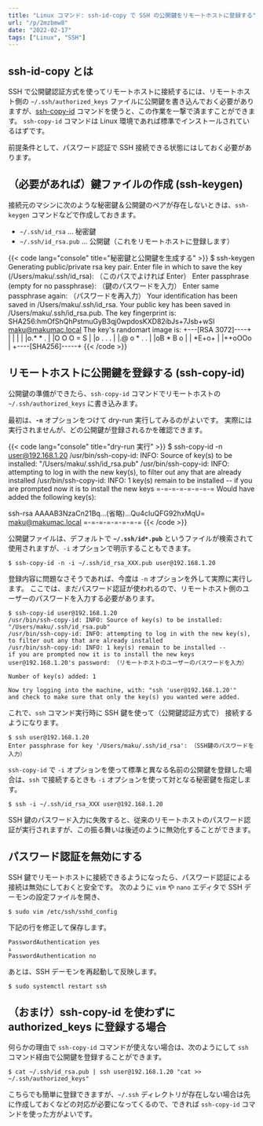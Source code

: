 ```yaml
---
title: "Linux コマンド: ssh-id-copy で SSH の公開鍵をリモートホストに登録する"
url: "/p/2mzbmw8"
date: "2022-02-17"
tags: ["Linux", "SSH"]
---
```


ssh-id-copy とは
----

SSH で公開鍵認証方式を使ってリモートホストに接続するには、リモートホスト側の `~/.ssh/authorized_keys` ファイルに公開鍵を書き込んでおく必要がありますが、[ssh-copy-id](https://manpages.ubuntu.com/manpages/en/man1/ssh-copy-id.1.html) コマンドを使うと、この作業を一撃で済ますことができます。
`ssh-copy-id` コマンドは Linux 環境であれば標準でインストールされているはずです。

前提条件として、パスワード認証で SSH 接続できる状態にはしておく必要があります。


（必要があれば）鍵ファイルの作成 (ssh-keygen)
----

接続元のマシンに次のような秘密鍵＆公開鍵のペアが存在しないときは、`ssh-keygen` コマンドなどで作成しておきます。

- `~/.ssh/id_rsa` ... 秘密鍵
- `~/.ssh/id_rsa.pub` ... 公開鍵（これをリモートホストに登録します）

{{< code lang="console" title="秘密鍵と公開鍵を生成する" >}}
$ ssh-keygen
Generating public/private rsa key pair.
Enter file in which to save the key (/Users/maku/.ssh/id_rsa): （このパスでよければ Enter）
Enter passphrase (empty for no passphrase): （鍵のパスワードを入力）
Enter same passphrase again: （パスワードを再入力）
Your identification has been saved in /Users/maku/.ssh/id_rsa.
Your public key has been saved in /Users/maku/.ssh/id_rsa.pub.
The key fingerprint is:
SHA256:hmOfShQhPstmuGyB3qj0wpdosKXD82ibJs+7Jsb+wSl maku@makumac.local
The key's randomart image is:
+---[RSA 3072]----+
|                 |
|                 |
|o.* * .          |
|O O O = S        |
|o . . .          |
|.@ o * . .       |
|oB * B o         |
| *E+o+           |
|++oOOo           |
+----[SHA256]-----+
{{< /code >}}


リモートホストに公開鍵を登録する (ssh-copy-id)
----

公開鍵の準備ができたら、`ssh-copy-id` コマンドでリモートホストの `~/.ssh/authorized_keys` に書き込みます。

最初は、__`-n`__ オプションをつけて dry-run 実行してみるのがよいです。
実際には実行されませんが、どの公開鍵が登録されるかを確認できます。

{{< code lang="console" title="dry-run 実行" >}}
$ ssh-copy-id -n user@192.168.1.20
/usr/bin/ssh-copy-id: INFO: Source of key(s) to be installed: "/Users/maku/.ssh/id_rsa.pub"
/usr/bin/ssh-copy-id: INFO: attempting to log in with the new key(s),
to filter out any that are already installed
/usr/bin/ssh-copy-id: INFO: 1 key(s) remain to be installed --
if you are prompted now it is to install the new keys
=-=-=-=-=-=-=-=
Would have added the following key(s):

ssh-rsa AAAAB3NzaCn21Bq...(省略)...Qu4cIuQFG92hxMqU= maku@makumac.local
=-=-=-=-=-=-=-=
{{< /code >}}

公開鍵ファイルは、デフォルトで __`~/.ssh/id*.pub`__ というファイルが検索されて使用されますが、`-i` オプションで明示することもできます。

```console
$ ssh-copy-id -n -i ~/.ssh/id_rsa_XXX.pub user@192.168.1.20
```

登録内容に問題なさそうであれば、今度は `-n` オプションを外して実際に実行します。
ここでは、まだパスワード認証が使われるので、リモートホスト側のユーザーのパスワードを入力する必要があります。

```console
$ ssh-copy-id user@192.168.1.20
/usr/bin/ssh-copy-id: INFO: Source of key(s) to be installed: "/Users/maku/.ssh/id_rsa.pub"
/usr/bin/ssh-copy-id: INFO: attempting to log in with the new key(s),
to filter out any that are already installed
/usr/bin/ssh-copy-id: INFO: 1 key(s) remain to be installed --
if you are prompted now it is to install the new keys
user@192.168.1.20's password: （リモートホストのユーザーのパスワードを入力）

Number of key(s) added: 1

Now try logging into the machine, with: "ssh 'user@192.168.1.20'"
and check to make sure that only the key(s) you wanted were added.
```

これで、`ssh` コマンド実行時に SSH 鍵を使って（公開鍵認証方式で） 接続するようになります。

```console
$ ssh user@192.168.1.20
Enter passphrase for key '/Users/maku/.ssh/id_rsa': （SSH鍵のパスワードを入力）
```

`ssh-copy-id` で `-i` オプションを使って標準と異なる名前の公開鍵を登録した場合は、`ssh` で接続するときも `-i` オプションを使って対となる秘密鍵を指定します。

```console
$ ssh -i ~/.ssh/id_rsa_XXX user@192.168.1.20
```

SSH 鍵のパスワード入力に失敗すると、従来のリモートホストのパスワード認証が実行されますが、この振る舞いは後述のように無効化することができます。


パスワード認証を無効にする
----

SSH 鍵でリモートホストに接続できるようになったら、パスワード認証による接続は無効にしておくと安全です。
次のように `vim` や `nano` エディタで SSH デーモンの設定ファイルを開き、

```console
$ sudo vim /etc/ssh/sshd_config
```

下記の行を修正して保存します。

```
PasswordAuthentication yes
↓
PasswordAuthentication no
```

あとは、SSH デーモンを再起動して反映します。

```console
$ sudo systemctl restart ssh
```


（おまけ）ssh-copy-id を使わずに authorized_keys に登録する場合
----

何らかの理由で `ssh-copy-id` コマンドが使えない場合は、次のようにして `ssh` コマンド経由で公開鍵を登録することができます。

```console
$ cat ~/.ssh/id_rsa.pub | ssh user@192.168.1.20 "cat >> ~/.ssh/authorized_keys"
```

こちらでも簡単に登録できますが、`~/.ssh` ディレクトリが存在しない場合は先に作成しておくなどの対応が必要になってくるので、できれば `ssh-copy-id` コマンドを使った方がよいです。

